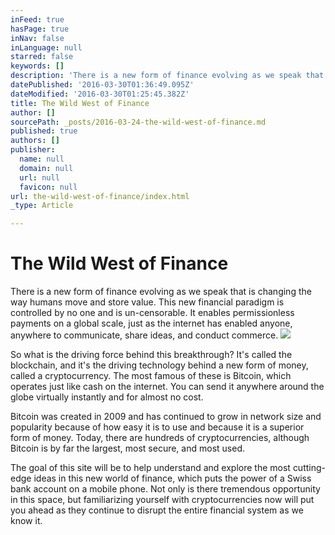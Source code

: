 ```yaml
---
inFeed: true
hasPage: true
inNav: false
inLanguage: null
starred: false
keywords: []
description: 'There is a new form of finance evolving as we speak that is changing the way humans move and store value. This new financial paradigm is controlled by no one and is un-censorable. It enables permissionless payments on a global scale, just as the internet has enabled anyone, anywhere to communicate, share ideas, and conduct commerce.'
datePublished: '2016-03-30T01:36:49.095Z'
dateModified: '2016-03-30T01:25:45.382Z'
title: The Wild West of Finance
author: []
sourcePath: _posts/2016-03-24-the-wild-west-of-finance.md
published: true
authors: []
publisher:
  name: null
  domain: null
  url: null
  favicon: null
url: the-wild-west-of-finance/index.html
_type: Article

---
```

# The Wild West of Finance

There is a new form of finance evolving as we speak that is changing the way humans move and store value. This new financial paradigm is controlled by no one and is un-censorable. It enables permissionless payments on a global scale, just as the internet has enabled anyone, anywhere to communicate, share ideas, and conduct commerce.
![](https://the-grid-user-content.s3-us-west-2.amazonaws.com/8594964b-8b2d-4c08-b15c-6723f938c935.jpg)

So what is the driving force behind this breakthrough? It's called the blockchain, and it's the driving technology behind a new form of money, called a cryptocurrency. The most famous of these is Bitcoin, which operates just like cash on the internet. You can send it anywhere around the globe virtually instantly and for almost no cost.

Bitcoin was created in 2009 and has continued to grow in network size and popularity because of how easy it is to use and because it is a superior form of money. Today, there are hundreds of cryptocurrencies, although Bitcoin is by far the largest, most secure, and most used.

The goal of this site will be to help understand and explore the most cutting-edge ideas in this new world of finance, which puts the power of a Swiss bank account on a mobile phone. Not only is there tremendous opportunity in this space, but familiarizing yourself with cryptocurrencies now will put you ahead as they continue to disrupt the entire financial system as we know it.